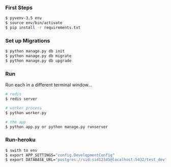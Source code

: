 ### First Steps

```sh
$ pyvenv-3.5 env
$ source env/bin/activate
$ pip install -r requirements.txt
```

### Set up Migrations

```sh
$ python manage.py db init
$ python manage.py db migrate
$ python manage.py db upgrade
```

### Run

Run each in a different terminal window...

```sh
# redis
$ redis server

# worker process
$ python worker.py

# the app
$ python app.py or python manage.py runserver
```


### Run-heroku

```sh
$ swith to env
$ export APP_SETTINGS="config.DevelopmentConfig"
$ export DATABASE_URL="postgres://sid:sid12345@localhost:5432/test_dev"
```
